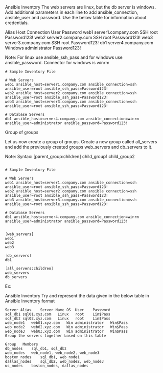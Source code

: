 Ansible Inventory
The web servers are linux, but the db server is windows. Add additional parameters in each line to add ansible_connection, ansible_user and password. Use the below table for information about credentials.


Alias	Host	Connection	User	Password
web1	server1.company.com	SSH	root	Password123!
web2	server2.company.com	SSH	root	Password123!
web3	server3.company.com	SSH	root	Password123!
db1	server4.company.com	Windows	administrator	Password123!

Note: For linux use ansible_ssh_pass and for windows use ansible_password. Connector for windows is winrm

```
# Sample Inventory File

# Web Servers
web1 ansible_host=server1.company.com ansible_connection=ssh ansible_user=root ansible_ssh_pass=Password123!
web2 ansible_host=server2.company.com ansible_connection=ssh ansible_user=root ansible_ssh_pass=Password123!
web3 ansible_host=server3.company.com ansible_connection=ssh ansible_user=root ansible_ssh_pass=Password123!

# Database Servers
db1 ansible_host=server4.company.com ansible_connection=winrm ansible_user=administrator ansible_password=Password123!
```

Group of groups

Let us now create a group of groups. Create a new group called all_servers and add the previously created groups web_servers and db_servers to it.

Note: Syntax:
[parent_group:children]
child_group1
child_group2


```

# Sample Inventory File

# Web Servers
web1 ansible_host=server1.company.com ansible_connection=ssh ansible_user=root ansible_ssh_pass=Password123!
web2 ansible_host=server2.company.com ansible_connection=ssh ansible_user=root ansible_ssh_pass=Password123!
web3 ansible_host=server3.company.com ansible_connection=ssh ansible_user=root ansible_ssh_pass=Password123!

# Database Servers
db1 ansible_host=server4.company.com ansible_connection=winrm ansible_user=administrator ansible_password=Password123!


[web_servers]
web1
web2
web3

[db_servers]
db1

[all_servers:children]
web_servers
db_servers

```


Ex: 

Ansible Inventory
Try and represent the data given in the below table in Ansible Inventory format

```
Server Alias	Server Name	OS	User	Password
sql_db1	sql01.xyz.com	Linux	root	Lin$Pass
sql_db2	sql02.xyz.com	Linux	root	Lin$Pass
web_node1	web01.xyz.com	Win	administrator	Win$Pass
web_node2	web02.xyz.com	Win	administrator	Win$Pass
web_node3	web03.xyz.com	Win	administrator	Win$Pass
Group the servers together based on this table

Group	Members
db_nodes	sql_db1, sql_db2
web_nodes	web_node1, web_node2, web_node3
boston_nodes	sql_db1, web_node1
dallas_nodes	sql_db2, web_node2, web_node3
us_nodes	boston_nodes, dallas_nodes
```